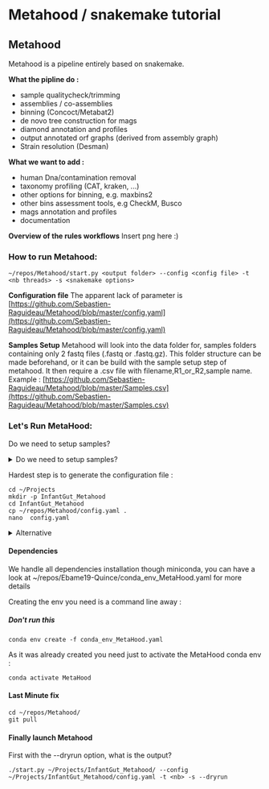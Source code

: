 # Metahood / snakemake tutorial

## Metahood
Metahood is a pipeline entirely based on snakemake. 

**What the pipline do :**
 - sample qualitycheck/trimming
- assemblies / co-assemblies
- binning (Concoct/Metabat2)
- de novo tree construction for mags
- diamond annotation and profiles
- output annotated orf graphs (derived from assembly graph)
- Strain resolution (Desman)

 **What we want to add :**
 - human Dna/contamination removal 
 - taxonomy profiling (CAT, kraken, ...)
 - other options for  binning, e.g. maxbins2  
 - other bins assessment tools, e.g CheckM, Busco 
 - mags annotation and profiles
 - documentation
 
 **Overview of the rules workflows**
Insert png here :)

###  How to run Metahood:
    ~/repos/Metahood/start.py <output folder> --config <config file> -t <nb threads> -s <snakemake options> 

 **Configuration file**
 The apparent lack of parameter is 
[https://github.com/Sebastien-Raguideau/Metahood/blob/master/config.yaml](https://github.com/Sebastien-Raguideau/Metahood/blob/master/config.yaml)

 **Samples Setup**
Metahood will look into the data folder for, samples folders containing only 2 fastq files (.fastq or .fastq.gz). This folder structure can be made beforehand, or it can be build with the sample setup step of metahood. It then require a .csv file with filename,R1_or_R2,sample name.
Example : [https://github.com/Sebastien-Raguideau/Metahood/blob/master/Samples.csv](https://github.com/Sebastien-Raguideau/Metahood/blob/master/Samples.csv)

###  Let's Run MetaHood:
Do we need to setup samples?
<details><summary>Do we need to setup samples? </summary>
<p>
Yes, the file is at  

`~/repos/Ebame19-Quince/Sample.csv` 

</p>
</details>

Hardest step is to generate the configuration file :

    cd ~/Projects
    mkdir -p InfantGut_Metahood
    cd InfantGut_Metahood
    cp ~/repos/Metahood/config.yaml .
    nano  config.yaml

<details><summary>Alternative </summary>
<p>

    cp ~/repos/Metahood/config.yaml ~/Projects/InfantGut_Metahood/

</p>
</details>


#### Dependencies
We handle  all dependencies installation though miniconda,  you can have a look at  ~/repos/Ebame19-Quince/conda_env_MetaHood.yaml for more details

Creating the env you need is a command line away :
##### Don't run this

    conda env create -f conda_env_MetaHood.yaml
As it was already created you need just to activate the MetaHood conda env :

    conda activate MetaHood

#### Last Minute fix

    cd ~/repos/Metahood/
    git pull

#### Finally launch Metahood
First with the --dryrun option, what is the output?

    ./start.py ~/Projects/InfantGut_Metahood/ --config ~/Projects/InfantGut_Metahood/config.yaml -t <nb> -s --dryrun



